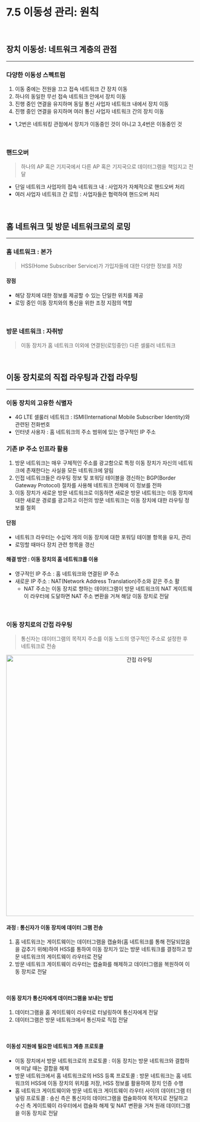 # 7.5 이동성 관리: 원칙

<br>

## 장치 이동성: 네트워크 계층의 관점

---

### 다양한 이동성 스펙트럼
 1. 이동 중에는 전원을 끄고 접속 네트워크 간 장치 이동
 2. 하나의 동일한 무선 접속 네트워크 안에서 장치 이동
 3. 진행 중인 연결을 유지하며 동일 통신 사업자 네트워크 내에서 장치 이동
 4. 진행 중인 연결을 유지하며 여러 통신 사업자 네트워크 간의 장치 이동

 - 1,2번은 네트워킹 관점에서 장치가 이동중인 것이 아니고 3,4번은 이동중인 것

<br>

### 핸드오버
> 하나의 AP 혹은 기지국에서 다른 AP 혹은 기지국으로 데이터그램을 책임지고 전달

- 단일 네트워크 사업자의 접속 네트워크 내 : 사업자가 자체적으로 핸드오버 처리
- 여러 사업자 네트워크 간 로밍 : 사업자들은 협력하여 핸드오버 처리

<br>

## 홈 네트워크 및 방문 네트워크로의 로밍

---

### 홈 네트워크 : 본가
> HSS(Home Subscriber Service)가 가입자들에 대한 다양한 정보를 저장

#### 장점
 - 해당 장치에 대한 정보를 제공할 수 있는 단일한 위치를 제공
 - 로밍 중인 이동 장치와의 통신을 위한 조정 지점의 역할

<br>

### 방문 네트워크 : 자취방
> 이동 장치가 홈 네트워크 이외에 연결된(로밍중인) 다른 셀룰러 네트워크

<br>

## 이동 장치로의 직접 라우팅과 간접 라우팅

---

### 이동 장치의 고유한 식별자
 - 4G LTE 셀룰러 네트워크 : ISMI(International Mobile Subscriber Identity)와 관련된 전화번호
 - 인터넷 사용자 : 홈 네트워크의 주소 범위에 있는 영구적인 IP 주소

### 기존 IP 주소 인프라 활용
 1. 방문 네트워크는 매우 구체적인 주소를 광고함으로 특정 이동 장치가 자신의 네트워크에 존재한다는 사실을 모든 네트워크에 알림
 2. 인접 네트워크들은 라우팅 정보 및 포워딩 테이블을 갱신하는 BGP(Border Gateway Protocol) 절차를 사용해 네트워크 전체에 이 정보를 전파
 3. 이동 장치가 새로운 방문 네트워크로 이동하면 새로운 방문 네트워크는 이동 장치에 대한 새로운 경로를 광고하고 이전의 방문 네트워크는 이동 장치에 대한 라우팅 정보를 철회

#### 단점
 - 네트워크 라우터는 수십억 개의 이동 장치에 대한 포워딩 테이블 항목을 유지, 관리
 - 로밍할 때마다 장치 관련 항목을 갱신

#### 해결 방안 : 이동 장치의 홈 네트워크를 이용
- 영구적인 IP 주소 : 홈 네트워크와 연결된 IP 주소
- 새로운 IP 주소 : NAT(Network Address Translation)주소와 같은 주소 활
  * NAT 주소는 이동 장치로 향하는 데이터그램이 방문 네트워크의 NAT 게이트웨이 라우터에 도달하면 NAT 주소 변환을 거쳐 해당 이동 장치로 전달

<br>

### 이동 장치로의 간접 라우팅
> 통신자는 데이터그램의 목적지 주소를 이동 노드의 영구적인 주소로 설정한 후 네트워크로 전송

<p align="center"><img width="700" alt="간접 라우팅" src="https://user-images.githubusercontent.com/86337233/216779484-23edff49-e8d4-4f43-b5ab-5acf67f50262.png">

#### 과정 : 통신자가 이동 장치에 데이터 그램 전송
 1. 홈 네트워크는 게이트웨이는 데이터그램을 캡슐화(홈 네트워크를 통해 전달되었음을 감추기 위해)하여 HSS를 통하여 이동 장치가 있는 방문 네트워크를 결정하고 방문 네트워크의 게이트웨이 라우터로 전달
 2. 방문 네트워크 게이트웨이 라우터는 캡슐화를 해제하고 데이터그램을 복원하여 이동 장치로 전달

<br>

#### 이동 장치가 통신자에게 데이터그램을 보내는 방법
 1. 데이터그램을 홈 게이트웨이 라우터로 터널링하여 통신자에게 전달
 2. 데이터그램은 방문 네트워크에서 통신자로 직접 전달

<br>

#### 이동성 지원에 필요한 네트워크 계층 프로토콜
 - 이동 장치에서 방문 네트워크로의 프로토콜 : 이동 장치는 방문 네트워크와 결합하며 떠날 때는 결합을 해제
 - 방문 네트워크에서 홈 네트워크로의 HSS 등록 프로토콜 : 방문 네트워크는 홈 네트워크의 HSS에 이동 장치의 위치를 저장, HSS 정보를 활용하여 장치 인증 수행
 - 홈 네트워크 게이트웨이와 방문 네트워크 게이트웨이 라우터 사이의 데이터그램 터널링 프로토콜 : 송신 측은 통신자의 데이터그램을 캡슐화하여 목적지로 전달하고 수신 측 게이트웨이 라우터에서 캡슐화 해제 및 NAT 변환을 거쳐 원래 데이터그램을 이동 장치로 전달

   
